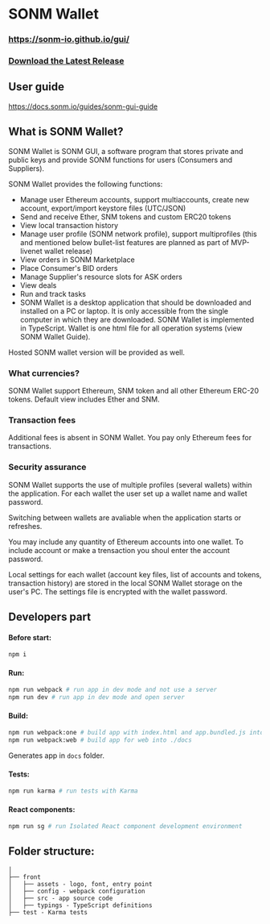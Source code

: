 # SONM Wallet

### https://sonm-io.github.io/gui/

### [Download the Latest Release](https://github.com/sonm-io/Wallet/releases/latest)

## User guide

https://docs.sonm.io/guides/sonm-gui-guide

## What is SONM Wallet?

SONM Wallet is SONM GUI, a software program that stores private and public keys and provide SONM functions for users (Consumers and Suppliers).

SONM Wallet provides the following functions:

-   Manage user Ethereum accounts, support multiaccounts, create new account, export/import keystore files (UTC/JSON)
-   Send and receive Ether, SNM tokens and custom ERC20 tokens
-   View local transaction history
-   Manage user profile (SONM network profile), support multiprofiles (this and mentioned below bullet-list features are planned as part of MVP-livenet wallet release)
-   View orders in SONM Marketplace
-   Place Consumer's BID orders
-   Manage Supplier's resource slots for ASK orders
-   View deals
-   Run and track tasks
-   SONM Wallet is a desktop application that should be downloaded and installed on a PC or laptop. It is only accessible from the single computer in which they are downloaded. SONM Wallet is implemented in TypeScript. Wallet is one html file for all operation systems (view SONM Wallet Guide).

Hosted SONM wallet version will be provided as well.

### What currencies?

SONM Wallet support Ethereum, SNM token and all other Ethereum ERC-20 tokens. Default view includes Ether and SNM.

### Transaction fees

Additional fees is absent in SONM Wallet. You pay only Ethereum fees for transactions.

### Security assurance

SONM Wallet supports the use of multiple profiles (several wallets) within the application. For each wallet the user set up a wallet name and wallet password.

Switching between wallets are avaliable when the application starts or refreshes.

You may include any quantity of Ethereum accounts into one wallet. To include account or make a trensaction you shoul enter the account password.

Local settings for each wallet (account key files, list of accounts and tokens, transaction history) are stored in the local SONM Wallet storage on the user's PC. The settings file is encrypted with the wallet password.

## Developers part

#### Before start:

```bash
npm i
```

#### Run:

```bash
npm run webpack # run app in dev mode and not use a server
npm run dev # run app in dev mode and open server
```

#### Build:

```bash
npm run webpack:one # build app with index.html and app.bundled.js into ./dist
npm run webpack:web # build app for web into ./docs
```

Generates app in `docs` folder.

#### Tests:

```bash
npm run karma # run tests with Karma
```

#### React components:

```bash
npm run sg # run Isolated React component development environment
```

## Folder structure:

```
│
├── front
│   ├── assets - logo, font, entry point
│   ├── config - webpack configuration
│   ├── src - app source code
│   ├── typings - TypeScript definitions
├── test - Karma tests
```
